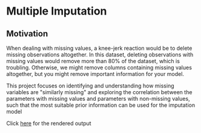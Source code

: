 # Multiple Imputation

## Motivation

When dealing with missing values, a knee-jerk reaction would be to delete missing observations altogether. In this dataset, deleting observations with missing values would remove more than 80% of the dataset, which is troubling. Otherwise, we might remove columns containing missing values altogether, but you might remove important information for your model.

This project focuses on identifying and understanding how missing variables are "similarly missing" and exploring the correlation between the parameters with missing values and parameters with non-missing values, such that the most suitable prior information can be used for the imputation model

Click [here](https://jerome-goh.github.io/Multiple_Imputation/imputation.html) for the rendered output
